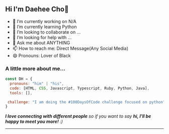 ## Hi I'm Daehee Cho👋



- 🔭 I’m currently working on N/A
- 🌱 I’m currently learning Python
- 👯 I’m looking to collaborate on ...
- 🤔 I’m looking for help with ...
- 💬 Ask me about ANYTHING
- 📫 How to reach me: Direct Message(Any Social Media)
- 😄 Pronouns: Lover of Black



### A little more about me...  

```javascript
const DH = {
  pronouns: "him" | "his",
  code: [HTML, CSS, Javascript, Typescript, Ruby, Python, Java],
  tools: [],

 challenge: "I am doing the #100DaysOfCode challenge focused on python"
}
```

<em><b>I love connecting with different people</b> so if you want to say <b>hi, I'll be happy to meet you more!</b> :)</em>

---
